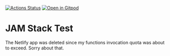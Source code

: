 <!---
[![Netlify Status](https://api.netlify.com/api/v1/badges/c5c7fb4d-1cf5-4b2c-a9dd-8688fb2e2180/deploy-status)](https://app.netlify.com/sites/pedantic-morse-7abb21/deploys)
--->
[![Actions Status](https://github.com/bampli/battlestax/workflows/BattleStax%20Tests/badge.svg)](https://github.com/bampli/battlestax/actions) 
[![Open in Gitpod](https://gitpod.io/button/open-in-gitpod.svg)](https://gitpod.io/#https://github.com/bampli/battlestax)

# JAM Stack Test

The Netlify app was deleted since my functions invocation quota was about to exceed. Sorry about that.
